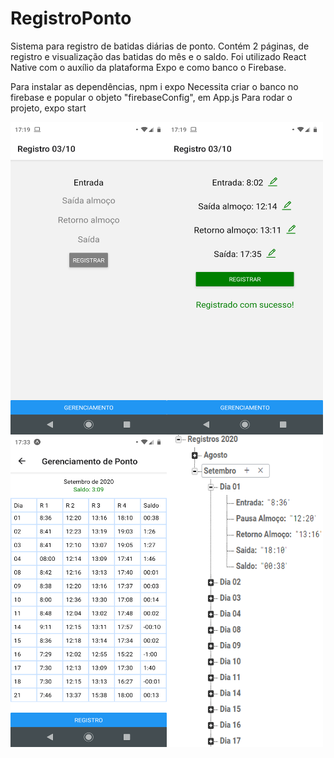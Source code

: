 # RegistroPonto

Sistema para registro de batidas diárias de ponto. Contém 2 páginas, de registro e visualização das batidas do mês e o saldo.
Foi utilizado React Native com o auxílio da plataforma Expo e como banco o Firebase.

Para instalar as dependências, npm i expo
Necessita criar o banco no firebase e popular o objeto "firebaseConfig", em App.js
Para rodar o projeto, expo start

<img align="left" width="250" height="500" src="https://github.com/KleberPPF/RegistroPonto/blob/master/assets/print_registro1.png">
<img align="left" width="250" height="500" src="https://github.com/KleberPPF/RegistroPonto/blob/master/assets/print_registro2.png">
<img align="left" width="250" height="500" src="https://github.com/KleberPPF/RegistroPonto/blob/master/assets/print_gerenciamento.png">
<img align="left" width="250" height="500" src="https://github.com/KleberPPF/RegistroPonto/blob/master/assets/print_banco.PNG">
